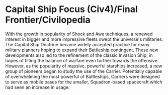 # Capital Ship Focus (Civ4)/Final Frontier/Civilopedia

With the growth in popularity of Shock and Awe techniques, a renewed interest in bigger and more impressive fleets swept the universe's militaries. The Capital Ship Doctrine became widely accepted practice for many military planners hoping to expand their Battleship contingent. These new developments also led to the refinement of the classic Invasion Ship, in hopes of tilting the balance of warfare even further towards the offensive. However, as the popularity of massive, powerful starships increased, a new group of pioneers began to study the use of the Carrier. Potentially capable of overwhelming the most powerful of Battleships, Carriers were designed to serve as mobile bases for the smaller, Squadron-based spacecraft which had seen an increase in usage.